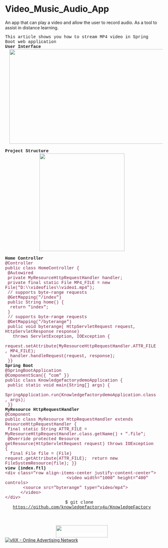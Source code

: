 # Video_Music_Audio_App
An app that can play a video and allow the user to record audio. As a tool to assist in distance learning. 

<div class="post-body entry-content float-container" id="post-body-1323850920477583280">
<span style="font-family: Courier New, Courier, monospace;"><span style="background-color: white;">This article shows you how to stream MP4 video in Spring Boot web application&nbsp;</span></span><br>
<span style="font-family: Courier New, Courier, monospace;"><span style="background-color: white;"><b>User Interface</b>&nbsp;</span></span><br>
<div class="separator" style="clear: both; text-align: center;">
<a href="https://1.bp.blogspot.com/-Ugh0IlGUJVI/XYXvMq40EnI/AAAAAAAAAPk/i7adQobUlk8j5_KN3A0TmZSC4ix6GcyewCPcBGAYYCw/s1600/stream.PNG" imageanchor="1" style="margin-left: 1em; margin-right: 1em;"><img border="0" data-original-height="322" data-original-width="660" height="310" src="https://1.bp.blogspot.com/-Ugh0IlGUJVI/XYXvMq40EnI/AAAAAAAAAPk/i7adQobUlk8j5_KN3A0TmZSC4ix6GcyewCPcBGAYYCw/s640/stream.PNG" width="640"></a></div>
<span style="font-family: Courier New, Courier, monospace;"><span style="background-color: white;"><br></span></span>
<span style="font-family: Courier New, Courier, monospace;"><span style="background-color: white;"><b>Project Structure</b></span></span><br>
<div class="separator" style="clear: both; text-align: center;">
<a href="https://1.bp.blogspot.com/-UE5LHWISssE/XYXvkfuNKuI/AAAAAAAAAPs/c7IIOKoPoRMsCyhujjNA6X5A4PWUYZA2gCPcBGAYYCw/s1600/structure.PNG" imageanchor="1" style="margin-left: 1em; margin-right: 1em;"><img border="0" data-original-height="391" data-original-width="342" height="320" src="https://1.bp.blogspot.com/-UE5LHWISssE/XYXvkfuNKuI/AAAAAAAAAPs/c7IIOKoPoRMsCyhujjNA6X5A4PWUYZA2gCPcBGAYYCw/s320/structure.PNG" width="279"></a></div>
<span style="font-family: Courier New, Courier, monospace;"><span style="background-color: white;"><b><br></b></span></span>
<span style="font-family: Courier New, Courier, monospace;"><span style="background-color: white;"><b>Home Controller</b></span></span><br>
<span style="color: #741b47; font-family: Courier New, Courier, monospace;"><span style="background-color: white;">@Controller</span></span><br>
<span style="color: #741b47; font-family: Courier New, Courier, monospace;"><span style="background-color: white;">public class HomeController {</span></span><br>
<span style="color: #741b47; font-family: Courier New, Courier, monospace;"><span style="background-color: white;">&nbsp;@Autowired</span></span><br>
<span style="color: #741b47; font-family: Courier New, Courier, monospace;"><span style="background-color: white;">&nbsp;private MyResourceHttpRequestHandler handler;</span></span><br>
<span style="color: #741b47; font-family: Courier New, Courier, monospace;"><span style="background-color: white;">&nbsp;private final static File MP4_FILE = new File("D:\\videofiles\\video1.mp4");</span></span><br>
<span style="color: #741b47; font-family: Courier New, Courier, monospace;"><span style="background-color: white;">&nbsp;// supports byte-range requests</span></span><br>
<span style="color: #741b47; font-family: Courier New, Courier, monospace;"><span style="background-color: white;">&nbsp;@GetMapping("/index")</span></span><br>
<span style="color: #741b47; font-family: Courier New, Courier, monospace;"><span style="background-color: white;">&nbsp;public String home() {</span></span><br>
<span style="color: #741b47; font-family: Courier New, Courier, monospace;"><span style="background-color: white;">&nbsp; return "index";</span></span><br>
<span style="color: #741b47; font-family: Courier New, Courier, monospace;"><span style="background-color: white;">&nbsp;}</span></span><br>
<span style="color: #741b47; font-family: Courier New, Courier, monospace;"><span style="background-color: white;">&nbsp;// supports byte-range requests</span></span><br>
<span style="color: #741b47; font-family: Courier New, Courier, monospace;"><span style="background-color: white;">&nbsp;@GetMapping("/byterange")</span></span><br>
<span style="color: #741b47; font-family: Courier New, Courier, monospace;"><span style="background-color: white;">&nbsp;public void byterange( HttpServletRequest request, HttpServletResponse response)</span></span><br>
<span style="color: #741b47; font-family: Courier New, Courier, monospace;"><span style="background-color: white;">&nbsp; &nbsp;throws ServletException, IOException {</span></span><br>
<span style="color: #741b47; font-family: Courier New, Courier, monospace;"><span style="background-color: white;">&nbsp; request.setAttribute(MyResourceHttpRequestHandler.ATTR_FILE, MP4_FILE);</span></span><br>
<span style="color: #741b47; font-family: Courier New, Courier, monospace;"><span style="background-color: white;">&nbsp; handler.handleRequest(request, response);</span></span><br>
<span style="color: #741b47; font-family: Courier New, Courier, monospace;"><span style="background-color: white;">&nbsp;}}</span></span><br>
<span style="font-family: Courier New, Courier, monospace;"><span style="background-color: white;"><b>Spring Boot&nbsp;</b></span></span><br>
<span style="color: #741b47; font-family: Courier New, Courier, monospace;"><span style="background-color: white;">@SpringBootApplication</span></span><br>
<span style="color: #741b47; font-family: Courier New, Courier, monospace;"><span style="background-color: white;">@ComponentScan({ "com" })</span></span><br>
<span style="color: #741b47; font-family: Courier New, Courier, monospace;"><span style="background-color: white;">public class KnowledgefactorydemoApplication {</span></span><br>
<span style="color: #741b47; font-family: Courier New, Courier, monospace;"><span style="background-color: white;">&nbsp;public static void main(String[] args) {</span></span><br>
<span style="color: #741b47; font-family: Courier New, Courier, monospace;"><span style="background-color: white;">&nbsp; SpringApplication.run(KnowledgefactorydemoApplication.class, args);</span></span><br>
<span style="color: #741b47; font-family: Courier New, Courier, monospace;"><span style="background-color: white;">&nbsp;}}</span></span><br>
<span style="font-family: Courier New, Courier, monospace;"><span style="background-color: white;"><b>MyResource HttpRequestHandler</b></span></span><br>
<span style="color: #741b47; font-family: Courier New, Courier, monospace;"><span style="background-color: white;">@Component</span></span><br>
<span style="color: #741b47; font-family: Courier New, Courier, monospace;"><span style="background-color: white;">public class MyResource HttpRequestHandler extends ResourceHttpRequestHandler {&nbsp;</span></span><br>
<span style="color: #741b47; font-family: Courier New, Courier, monospace;"><span style="background-color: white;">&nbsp;final static String ATTR_FILE = MyResourceHttpRequestHandler.class.getName() + ".file";</span></span><br>
<span style="color: #741b47; font-family: Courier New, Courier, monospace;"><span style="background-color: white;">&nbsp;@Override protected Resource getResource(HttpServletRequest request) throws IOException {</span></span><br>
<span style="color: #741b47; font-family: Courier New, Courier, monospace;"><span style="background-color: white;">&nbsp; final File file = (File) request.getAttribute(ATTR_FILE);&nbsp; return new FileSystemResource(file); }}</span></span><br>
<span style="font-family: Courier New, Courier, monospace;"><span style="background-color: white;"><b>view (index.ftl)</b></span></span><br>
<span style="color: #741b47; font-family: Courier New, Courier, monospace;"><span style="background-color: white;">&lt;div class="row align-items-center justify-content-center"&gt;</span></span><br>
<span style="color: #741b47; font-family: Courier New, Courier, monospace;"><span style="background-color: white;">&nbsp; &nbsp; &nbsp; &nbsp; &nbsp; &nbsp; &nbsp; &nbsp; &nbsp; &nbsp; &nbsp; &nbsp; &lt;video width="1000" height="400" controls&gt;</span></span><br>
<span style="color: #741b47; font-family: Courier New, Courier, monospace;"><span style="background-color: white;">&nbsp; &nbsp; &nbsp; &nbsp;&lt;source src="byterange" type="video/mp4"&gt;</span></span><br>
<span style="color: #741b47; font-family: Courier New, Courier, monospace;"><span style="background-color: white;">&nbsp; &nbsp; &nbsp; &lt;/video&gt;</span></span><br>
<span style="color: #741b47; font-family: Courier New, Courier, monospace;"><span style="background-color: white;">&lt;/div&gt;</span></span><br>
<div style="text-align: center;">
<span style="font-family: Courier New, Courier, monospace;"><span style="background-color: white;">$ git clone&nbsp;&nbsp;</span></span></div>
<div style="text-align: center;">
<span style="font-family: Courier New, Courier, monospace;"><span style="background-color: white;"><a href="https://github.com/knowledgefactory4u/KnowledgeFactory">https://github.com/knowledgefactory4u/KnowledgeFactory</a></span></span></div>
<div>
<div>
<div style="font-family: arial, tahoma, helvetica, freesans, sans-serif; margin: 0px; position: relative;">
</div>
</div>
<span style="background-color: white;"><span style="font-family: &quot;trebuchet ms&quot; , sans-serif;">
</span></span>
<br>
<div>
<br></div>
<span style="background-color: white;"><span style="font-family: &quot;trebuchet ms&quot; , sans-serif;">
</span></span>
<br>
<div class="separator" style="clear: both; text-align: center;">
<span style="background-color: white;"><span style="font-family: &quot;trebuchet ms&quot; , sans-serif;"><a href="https://www.knowledgefactory.net/p/donate.html" target="_blank"><img border="0" data-original-height="66" data-original-width="259" height="40" src="https://1.bp.blogspot.com/-8lUvUA7TCFo/XX0gOS4ipoI/AAAAAAAAANM/3icmZ9n-e_kvNCPJKDkj5hV_7DeqifIOwCPcBGAYYCw/s200/coffe.png" width="170"></a></span></span></div>
<span style="background-color: white;"><span style="font-family: &quot;trebuchet ms&quot; , sans-serif;">
</span></span></div>
<script src="//uprimp.com/bnr.php?section=General&amp;pub=629848&amp;format=300x250&amp;ga=g" type="text/javascript"></script>
<noscript><a href="https://yllix.com/publishers/629848" target="_blank"><img alt="ylliX - Online Advertising Network" src="//ylx-aff.advertica-cdn.com/pub/300x250.png" style="border:none;margin:0;padding:0;vertical-align:baseline;" /></a></noscript>
</div>
